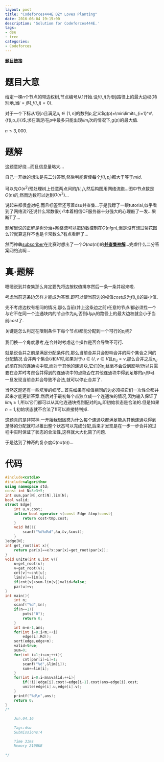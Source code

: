 ```yaml
---
layout: post
title: "Codeforces444E DZY Loves Planting"
date: 2016-06-04 19:15:00
description: 'Solution for Codeforces444E.'
tags:
- dsu
- tree
categories:
- Codeforces
---
```




[**题目链接**](http://www.codeforces.com/problemset/problem/444/E)

# 题目大意

给定一棵$n$个节点的带边权树,节点编号从1开始.设$f(i,j)$为$i$到$j$路径上的最大边权(特别地,当$i=j$时,$f(i,j)=0$).

对于一个下标从$1$到$n$且满足$p_i\in [1,n]$的数列$p$,定义$g(p)=\min\limits_{i=1}^n\{f(i,p_i)\}$,求在满足$i$在$p$中最多只能出现$lim_i$次的情况下,$g(p)$的最大值.

$n\leqslant3,000.$



# 题解

这题意好绕...而且信息量略大...

自己一开始的想法是先二分答案,然后判能否使每个$f(i,p_i)$都大于等于$mid$.

可以先$O(n^2)$预处理树上任意两点间的$f(i,j)$,然后构图用网络流跑...图中节点数是$O(n)$的,然而边数可以达到$O(n^2)$...

说起来都很虚对吧,而且标签里还写着dsu并查集...于是我瞟了一眼tutorial,似乎看到了网络流?还说什么常数很小?本着相信CF服务器十分强大的心理敲了一发...果断T了...

题解里说的正解是树分治+网络流可以把边数控制在$O(nlgn)$,但是没有想过菊花图么??就算这样不也是卡常数么?有点看醉了...

然而神犇[subscriber](http://www.codeforces.com/profile/subscriber)在比赛时想出了一个$O(n\alpha(n))$的[**并查集神解**](http://www.codeforces.com/contest/444/submission/7025382)...完虐什么二分答案网络流啊...

# 真·题解

嗯嗯说到并查集那么肯定要先将边按权值排序然后一条一条并起来啦.

考虑当前这条边怎样才能成为答案.即可以使当前边的权值$cost$成为$f(i,j)$的最小值.

先不考虑边权有相同的情况,那么当前(并上这条边之前)任意的节点$i$都必须找一个与它不在同一个连通块内的节点作为$p_i$,否则$i$与$p_i$的路径上的最大边权就会小于当前$cost$了.

关键是怎么判定在限制条件下每个节点$i$都能分配到一个可行的$p_i$呢?

我们换一个角度思考,在合并时考虑这个操作是否会导致不可行.

就是说合并之前是满足分配条件的,那么当前合并只会影响合并的两个集合之间的分配情况.合并两个集合$U$和$V$时,如果对于$u\in U,v\in V$且$p_u=v$,那么合并之后$p_u$必须在别的连通块中取,而对于其他的连通块,它们的$p_i$丝毫不会受到影响!所以只需要在合并时考虑合并得到的连通块中的点能否在其他连通块中得到足够的$p_i$即可.一旦发现当前合并会导致不合法,就可以停止合并了.

当然这题还有一些坑爹的细节...首先如果有权值相同的边必须把它们一次性全都并起来才能更新答案.然后对于最初每个点独立成一个连通块的情况,因为输入保证了$lim_i\geqslant1$,所以它们都可以从其他连通块找到配对的$p_i$,即初始状态是合法的.但是如果$n=1$,初始状态就不合法了!!可以直接特判掉.

这题真的是非常神.一开始我很困惑为什么每个连通块都满足能从其他连通块得到足够的分配就可以推出整个状态可以完成分配,后来才发现是在一步一步合并的过程中实时保证了状态的合法性,这样就大大化简了问题.

于是达到了神奇的复杂度$O(n\alpha(n))$...

# 代码

```c++
#include<cstdio>
#include<algorithm>
using namespace std;
const int N=3e3+5;
int sum,par[N],cnt[N],lim[N];
bool valid;
struct Edge{
	int u,v,cost;
	inline bool operator <(const Edge &tmp)const{
		return cost<tmp.cost;
	}
	void Rd(){
		scanf("%d%d%d",&u,&v,&cost);
	}
}edge[N];
int get_root(int x){
	return par[x]==x?x:par[x]=get_root(par[x]);
}
void unite(int u,int v){
	u=get_root(u);
	v=get_root(v);
	cnt[v]+=cnt[u];
	lim[v]+=lim[u];
	if(cnt[v]>sum-lim[v])valid=false;
	par[u]=v;
}
int main(){
	int n;
	scanf("%d",&n);
	if(n==1){
		puts("0");
		return 0;
	}
	int m=n-1,ans;
	for(int i=0;i<m;++i)
		edge[i].Rd();
	sort(edge,edge+m);
	valid=true;
	sum=0;
	for(int i=1;i<=n;++i){
		cnt[par[i]=i]=1;
		scanf("%d",&lim[i]);
		sum+=lim[i];
	}
	for(int i=0;i<m&&valid;++i){
		if(!i||edge[i].cost!=edge[i-1].cost)ans=edge[i].cost;
		unite(edge[i].u,edge[i].v);
	}
	printf("%d\n",ans);
	return 0;
}
/*
	
	Jun.04.16
	
	Tags:dsu
	Submissions:4
	
	Time 31ms
	Memory 2100KB
	
*/
```

